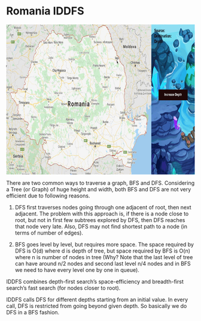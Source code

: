 # Romania IDDFS

<div align="center">
<img src = "romania.gif" height=400 width=600 align="middle">
</div>


There are two common ways to traverse a graph, BFS and DFS. Considering a Tree (or Graph) of huge height and width, both BFS and DFS are not very efficient due to following reasons.

1. DFS first traverses nodes going through one adjacent of root, then next adjacent. The problem with this approach is, if there is a node close to root, but not in first few subtrees explored by DFS, then DFS reaches that node very late. Also, DFS may not find shortest path to a node (in terms of number of edges).

2. BFS goes level by level, but requires more space. The space required by DFS is O(d) where d is depth of tree, but space required by BFS is O(n) where n is number of nodes in tree (Why? Note that the last level of tree can have around n/2 nodes and second last level n/4 nodes and in BFS we need to have every level one by one in queue).

IDDFS combines depth-first search’s space-efficiency and breadth-first search’s fast search (for nodes closer to root).

IDDFS calls DFS for different depths starting from an initial value. In every call, DFS is restricted from going beyond given depth. So basically we do DFS in a BFS fashion.



